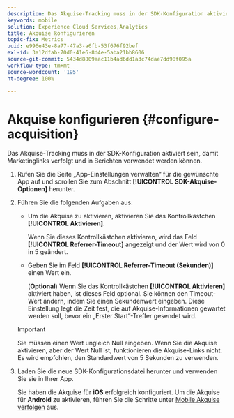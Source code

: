 ```yaml
---
description: Das Akquise-Tracking muss in der SDK-Konfiguration aktiviert sein, damit Marketinglinks verfolgt und in Berichten verwendet werden können.
keywords: mobile
solution: Experience Cloud Services,Analytics
title: Akquise konfigurieren
topic-fix: Metrics
uuid: e996e43e-8a77-47a3-a6fb-53f676f92bef
exl-id: 3a12dfab-70d0-41e6-8d4e-5aba21bb8606
source-git-commit: 5434d8809aac11b4ad6dd1a3c74dae7dd98f095a
workflow-type: tm+mt
source-wordcount: '195'
ht-degree: 100%

---
```


# Akquise konfigurieren {#configure-acquisition}

Das Akquise-Tracking muss in der SDK-Konfiguration aktiviert sein, damit Marketinglinks verfolgt und in Berichten verwendet werden können.

1. Rufen Sie die Seite „App-Einstellungen verwalten“ für die gewünschte App auf und scrollen Sie zum Abschnitt **[!UICONTROL SDK-Akquise-Optionen]** herunter.
1. Führen Sie die folgenden Aufgaben aus:

   * Um die Akquise zu aktivieren, aktivieren Sie das Kontrollkästchen **[!UICONTROL Aktivieren]**.

      Wenn Sie dieses Kontrollkästchen aktivieren, wird das Feld **[!UICONTROL Referrer-Timeout]** angezeigt und der Wert wird von 0 in 5 geändert.

   * Geben Sie im Feld **[!UICONTROL Referrer-Timeout (Sekunden)]** einen Wert ein.

      (**Optional**) Wenn Sie das Kontrollkästchen **[!UICONTROL Aktivieren]** aktiviert haben, ist dieses Feld optional. Sie können den Timeout-Wert ändern, indem Sie einen Sekundenwert eingeben. Diese Einstellung legt die Zeit fest, die auf Akquise-Informationen gewartet werden soll, bevor ein „Erster Start“-Treffer gesendet wird.
   >[!IMPORTANT]
   >Sie müssen einen Wert ungleich Null eingeben. Wenn Sie die Akquise aktivieren, aber der Wert Null ist, funktionieren die Akquise-Links nicht. Es wird empfohlen, den Standardwert von 5 Sekunden zu verwenden.

1. Laden Sie die neue SDK-Konfigurationsdatei herunter und verwenden Sie sie in Ihrer App.

   Sie haben die Akquise für **iOS** erfolgreich konfiguriert. 
Um die Akquise für **Android** zu aktivieren, führen Sie die Schritte unter [Mobile Akquise verfolgen](/help/android/acquisition-main/acquisition.md) aus.
